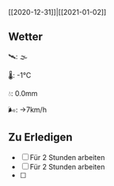 [[2020-12-31]]|[[2021-01-02]]

## Wetter

🛰: 🌫

🌡: -1°C

💧: 0.0mm

🌬: →7km/h

## Zu Erledigen

- [ ] Für 2 Stunden arbeiten
- [ ] Für 2 Stunden arbeiten
- [ ] 
